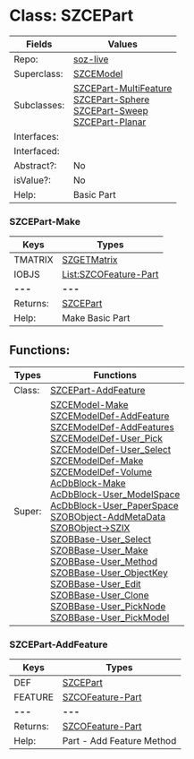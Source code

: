 
# Class:	SZCEPart

| Fields | Values |
| --------- | --------- |
| Repo: | [soz-live](/repos/soz-live.html) |
| Superclass: | [SZCEModel](SZCEModel.html) |
| Subclasses: | [SZCEPart-MultiFeature](SZCEPart-MultiFeature.html) <br> [SZCEPart-Sphere](SZCEPart-Sphere.html) <br> [SZCEPart-Sweep](SZCEPart-Sweep.html) <br> [SZCEPart-Planar](SZCEPart-Planar.html) |
| Interfaces: |  |
| Interfaced: |  |
| Abstract?: | No |
| isValue?: | No |
| Help: | Basic Part |

### SZCEPart-Make

| Keys | Types |
| --------- | --------- |
| TMATRIX | [SZGETMatrix](SZGETMatrix.html) |
| IOBJS | [List:SZCOFeature-Part](SZCOFeature-Part.html) |
| **---** | **---** |
| Returns: | [SZCEPart](SZCEPart.html) |
| Help: | Make Basic Part |


## Functions:

| Types | Functions |
| --------- | --------- |
| Class: | [SZCEPart-AddFeature](#SZCEPart-AddFeature) |
| Super: | [SZCEModel-Make](SZCEModel.html) <br> [SZCEModelDef-AddFeature](SZCEModelDef.html) <br> [SZCEModelDef-AddFeatures](SZCEModelDef.html) <br> [SZCEModelDef-User_Pick](SZCEModelDef.html) <br> [SZCEModelDef-User_Select](SZCEModelDef.html) <br> [SZCEModelDef-Make](SZCEModelDef.html) <br> [SZCEModelDef-Volume](SZCEModelDef.html) <br> [AcDbBlock-Make](AcDbBlock.html) <br> [AcDbBlock-User_ModelSpace](AcDbBlock.html) <br> [AcDbBlock-User_PaperSpace](AcDbBlock.html) <br> [SZOBObject-AddMetaData](SZOBObject.html) <br> [SZOBObject->SZIX](SZOBObject.html) <br> [SZOBBase-User_Select](SZOBBase.html) <br> [SZOBBase-User_Make](SZOBBase.html) <br> [SZOBBase-User_Method](SZOBBase.html) <br> [SZOBBase-User_ObjectKey](SZOBBase.html) <br> [SZOBBase-User_Edit](SZOBBase.html) <br> [SZOBBase-User_Clone](SZOBBase.html) <br> [SZOBBase-User_PickNode](SZOBBase.html) <br> [SZOBBase-User_PickModel](SZOBBase.html) |


### SZCEPart-AddFeature

| Keys | Types |
| --------- | --------- |
| DEF | [SZCEPart](SZCEPart.html) |
| FEATURE | [SZCOFeature-Part](SZCOFeature-Part.html) |
| **---** | **---** |
| Returns: | [SZCOFeature-Part](SZCOFeature-Part.html) |
| Help: | Part - Add Feature Method |

